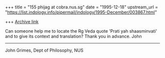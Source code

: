 +++
title = "155 phijag at cobra.nus.sg"
date = "1995-12-18"
upstream_url = "https://list.indology.info/pipermail/indology/1995-December/003867.html"

+++
[Archive link](https://list.indology.info/pipermail/indology/1995-December/003867.html)

Can someone help me to locate the Rg Veda quote 'Prati yah shaasminvati'
and to give its context and translation?
Thank you in advance.
John

---
John Grimes, Dept of Philosophy, NUS







